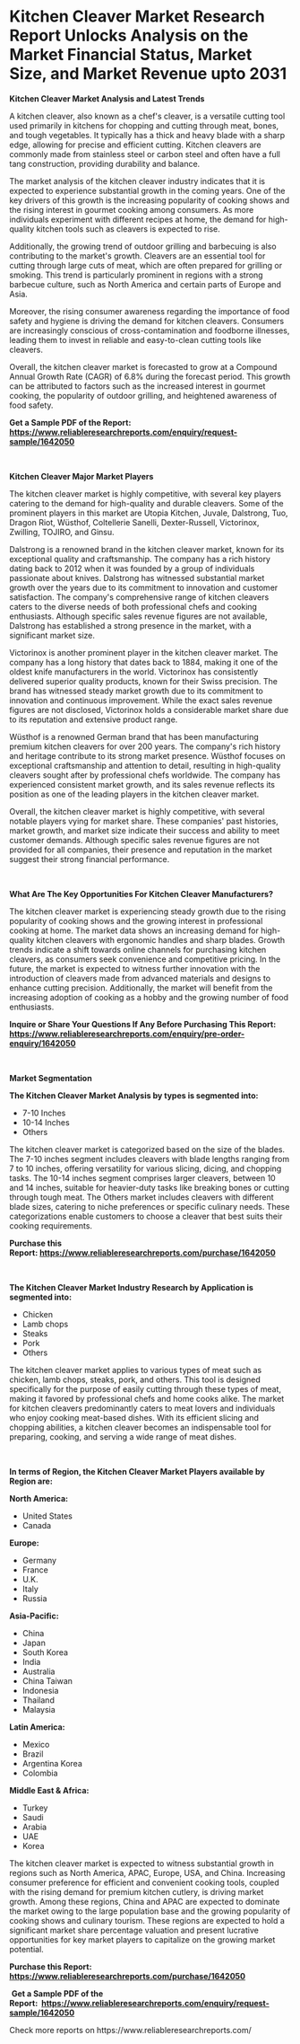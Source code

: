 <p><h1>Kitchen Cleaver Market Research Report Unlocks Analysis on the Market Financial Status, Market Size, and Market Revenue upto 2031</h1></p><p><strong>Kitchen Cleaver Market Analysis and Latest Trends</strong></p>
<p><p>A kitchen cleaver, also known as a chef's cleaver, is a versatile cutting tool used primarily in kitchens for chopping and cutting through meat, bones, and tough vegetables. It typically has a thick and heavy blade with a sharp edge, allowing for precise and efficient cutting. Kitchen cleavers are commonly made from stainless steel or carbon steel and often have a full tang construction, providing durability and balance.</p><p>The market analysis of the kitchen cleaver industry indicates that it is expected to experience substantial growth in the coming years. One of the key drivers of this growth is the increasing popularity of cooking shows and the rising interest in gourmet cooking among consumers. As more individuals experiment with different recipes at home, the demand for high-quality kitchen tools such as cleavers is expected to rise.</p><p>Additionally, the growing trend of outdoor grilling and barbecuing is also contributing to the market's growth. Cleavers are an essential tool for cutting through large cuts of meat, which are often prepared for grilling or smoking. This trend is particularly prominent in regions with a strong barbecue culture, such as North America and certain parts of Europe and Asia.</p><p>Moreover, the rising consumer awareness regarding the importance of food safety and hygiene is driving the demand for kitchen cleavers. Consumers are increasingly conscious of cross-contamination and foodborne illnesses, leading them to invest in reliable and easy-to-clean cutting tools like cleavers.</p><p>Overall, the kitchen cleaver market is forecasted to grow at a Compound Annual Growth Rate (CAGR) of 6.8% during the forecast period. This growth can be attributed to factors such as the increased interest in gourmet cooking, the popularity of outdoor grilling, and heightened awareness of food safety.</p></p>
<p><strong>Get a Sample PDF of the Report:&nbsp; <a href="https://www.reliableresearchreports.com/enquiry/request-sample/1642050">https://www.reliableresearchreports.com/enquiry/request-sample/1642050</a></strong></p>
<p>&nbsp;</p>
<p><strong>Kitchen Cleaver Major Market Players</strong></p>
<p><p>The kitchen cleaver market is highly competitive, with several key players catering to the demand for high-quality and durable cleavers. Some of the prominent players in this market are Utopia Kitchen, Juvale, Dalstrong, Tuo, Dragon Riot, Wüsthof, Coltellerie Sanelli, Dexter-Russell, Victorinox, Zwilling, TOJIRO, and Ginsu.</p><p>Dalstrong is a renowned brand in the kitchen cleaver market, known for its exceptional quality and craftsmanship. The company has a rich history dating back to 2012 when it was founded by a group of individuals passionate about knives. Dalstrong has witnessed substantial market growth over the years due to its commitment to innovation and customer satisfaction. The company's comprehensive range of kitchen cleavers caters to the diverse needs of both professional chefs and cooking enthusiasts. Although specific sales revenue figures are not available, Dalstrong has established a strong presence in the market, with a significant market size.</p><p>Victorinox is another prominent player in the kitchen cleaver market. The company has a long history that dates back to 1884, making it one of the oldest knife manufacturers in the world. Victorinox has consistently delivered superior quality products, known for their Swiss precision. The brand has witnessed steady market growth due to its commitment to innovation and continuous improvement. While the exact sales revenue figures are not disclosed, Victorinox holds a considerable market share due to its reputation and extensive product range.</p><p>Wüsthof is a renowned German brand that has been manufacturing premium kitchen cleavers for over 200 years. The company's rich history and heritage contribute to its strong market presence. Wüsthof focuses on exceptional craftsmanship and attention to detail, resulting in high-quality cleavers sought after by professional chefs worldwide. The company has experienced consistent market growth, and its sales revenue reflects its position as one of the leading players in the kitchen cleaver market.</p><p>Overall, the kitchen cleaver market is highly competitive, with several notable players vying for market share. These companies' past histories, market growth, and market size indicate their success and ability to meet customer demands. Although specific sales revenue figures are not provided for all companies, their presence and reputation in the market suggest their strong financial performance.</p></p>
<p>&nbsp;</p>
<p><strong>What Are The Key Opportunities For Kitchen Cleaver Manufacturers?</strong></p>
<p><p>The kitchen cleaver market is experiencing steady growth due to the rising popularity of cooking shows and the growing interest in professional cooking at home. The market data shows an increasing demand for high-quality kitchen cleavers with ergonomic handles and sharp blades. Growth trends indicate a shift towards online channels for purchasing kitchen cleavers, as consumers seek convenience and competitive pricing. In the future, the market is expected to witness further innovation with the introduction of cleavers made from advanced materials and designs to enhance cutting precision. Additionally, the market will benefit from the increasing adoption of cooking as a hobby and the growing number of food enthusiasts.</p></p>
<p><strong>Inquire or Share Your Questions If Any Before Purchasing This Report: <a href="https://www.reliableresearchreports.com/enquiry/pre-order-enquiry/1642050">https://www.reliableresearchreports.com/enquiry/pre-order-enquiry/1642050</a></strong></p>
<p>&nbsp;</p>
<p><strong>Market Segmentation</strong></p>
<p><strong>The Kitchen Cleaver Market Analysis by types is segmented into:</strong></p>
<p><ul><li>7-10 Inches</li><li>10-14 Inches</li><li>Others</li></ul></p>
<p><p>The kitchen cleaver market is categorized based on the size of the blades. The 7-10 inches segment includes cleavers with blade lengths ranging from 7 to 10 inches, offering versatility for various slicing, dicing, and chopping tasks. The 10-14 inches segment comprises larger cleavers, between 10 and 14 inches, suitable for heavier-duty tasks like breaking bones or cutting through tough meat. The Others market includes cleavers with different blade sizes, catering to niche preferences or specific culinary needs. These categorizations enable customers to choose a cleaver that best suits their cooking requirements.</p></p>
<p><strong>Purchase this Report:&nbsp;<a href="https://www.reliableresearchreports.com/purchase/1642050">https://www.reliableresearchreports.com/purchase/1642050</a></strong></p>
<p>&nbsp;</p>
<p><strong>The Kitchen Cleaver Market Industry Research by Application is segmented into:</strong></p>
<p><ul><li>Chicken</li><li>Lamb chops</li><li>Steaks</li><li>Pork</li><li>Others</li></ul></p>
<p><p>The kitchen cleaver market applies to various types of meat such as chicken, lamb chops, steaks, pork, and others. This tool is designed specifically for the purpose of easily cutting through these types of meat, making it favored by professional chefs and home cooks alike. The market for kitchen cleavers predominantly caters to meat lovers and individuals who enjoy cooking meat-based dishes. With its efficient slicing and chopping abilities, a kitchen cleaver becomes an indispensable tool for preparing, cooking, and serving a wide range of meat dishes.</p></p>
<p>&nbsp;</p>
<p><strong>In terms of Region, the Kitchen Cleaver Market Players available by Region are:</strong></p>
<p>
    <p> <strong> North America: </strong>
        <ul>
            <li>United States</li>
            <li>Canada</li>
        </ul>
        </p> 
    <p> <strong> Europe: </strong>
        <ul>
            <li>Germany</li>
            <li>France</li>
            <li>U.K.</li>
            <li>Italy</li>
            <li>Russia</li>
        </ul>
        </p> 
    <p> <strong> Asia-Pacific: </strong>
        <ul>
            <li>China</li>
            <li>Japan</li>
            <li>South Korea</li>
            <li>India</li>
            <li>Australia</li>
            <li>China Taiwan</li>
            <li>Indonesia</li>
            <li>Thailand</li>
            <li>Malaysia</li>
        </ul>
        </p> 
    <p> <strong> Latin America: </strong>
        <ul>
            <li>Mexico</li>
            <li>Brazil</li>
            <li>Argentina Korea</li>
            <li>Colombia</li>
        </ul>
        </p> 
    <p> <strong> Middle East & Africa: </strong>
        <ul>
            <li>Turkey</li>
            <li>Saudi</li>
            <li>Arabia</li>
            <li>UAE</li>
            <li>Korea</li>
        </ul>
    </p>
    </p>
<p><p>The kitchen cleaver market is expected to witness substantial growth in regions such as North America, APAC, Europe, USA, and China. Increasing consumer preference for efficient and convenient cooking tools, coupled with the rising demand for premium kitchen cutlery, is driving market growth. Among these regions, China and APAC are expected to dominate the market owing to the large population base and the growing popularity of cooking shows and culinary tourism. These regions are expected to hold a significant market share percentage valuation and present lucrative opportunities for key market players to capitalize on the growing market potential.</p></p>
<p><strong>Purchase this Report: <a href="https://www.reliableresearchreports.com/purchase/1642050">https://www.reliableresearchreports.com/purchase/1642050</a></strong></p>
<p>&nbsp;<strong>Get a Sample PDF of the Report:&nbsp;&nbsp;<a href="https://www.reliableresearchreports.com/enquiry/request-sample/1642050">https://www.reliableresearchreports.com/enquiry/request-sample/1642050</a></strong></p>
<p><strong></strong></p>
<p>Check more reports on https://www.reliableresearchreports.com/</p>
